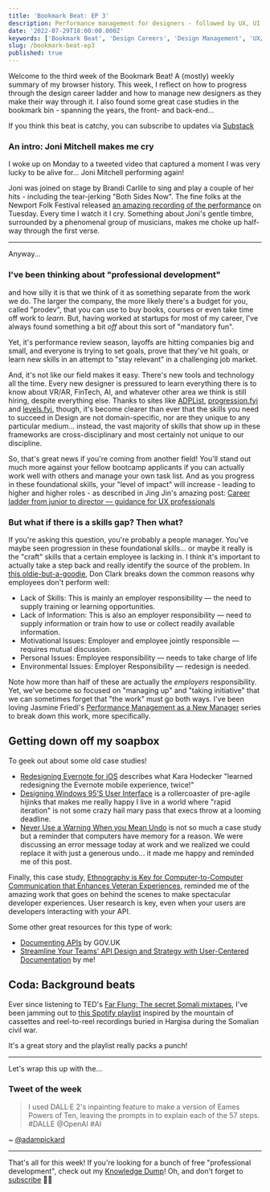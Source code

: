 ```yaml
---
title: 'Bookmark Beat: EP 3'
description: Performance management for designers - followed by UX, UI and API design 
date: '2022-07-29T18:00:00.000Z'
keywords: ['Bookmark Beat', 'Design Careers', 'Design Management', 'UX/UI', 'API Design']
slug: /bookmark-beat-ep3
published: true
---
```


Welcome to the third week of the Bookmark Beat! A (mostly) weekly summary of my browser history. This week, I reflect on how to progress through the design career ladder and how to manage new designers as they make their way through it. I also found some great case studies in the bookmark bin - spanning the years, the front- and back-end...

If you think this beat is catchy, you can subscribe to updates via [Substack](https://bookmarkbeat.substack.com/?showWelcome=true)

### An intro: Joni Mitchell makes me cry
I woke up on Monday to a tweeted video that captured a moment I was very lucky to be alive for... Joni Mitchell performing again!

Joni was joined on stage by Brandi Carlile to sing and play a couple of her hits - including the tear-jerking "Both Sides Now". The fine folks at the Newport Folk Festival released [an amazing recording of the performance](https://www.youtube.com/watch?v=jxiluPSmAF8) on Tuesday. Every time I watch it I cry. Something about Joni's gentle timbre, surrounded by a phenomenal group of musicians, makes me choke up half-way through the first verse.

---

Anyway...

### I've been thinking about "professional development"

and how silly it is that we think of it as something separate from the work we do. The larger the company, the more likely there's a budget for you, called "prodev", that you can use to buy books, courses or even take time off work to *learn*. But, having worked at startups for most of my career, I've always found something a bit *off* about this sort of "mandatory fun".

Yet, it's performance review season, layoffs are hitting companies big and small, and everyone is trying to set goals, prove that they've hit goals, or learn new skills in an attempt to "stay relevant" in a challenging job market.

And, it's not like our field makes it easy. There's new tools and technology all the time. Every new designer is pressured to learn everything there is to know about VR/AR, FinTech, AI, and whatever other area we think is still hiring, despite everything else. Thanks to sites like [ADPList](https://www.linkedin.com/posts/felixleezd_product-design-career-ladders-activity-6957712399592259584-amfW/?utm_source=linkedin_share&utm_medium=android_app), [progression.fyi](https://progression.fyi/) and [levels.fyi](https://www.levels.fyi/), though, it's become clearer than ever that the skills you need to succeed in Design are not domain-specific, nor are they unique to any particular medium... instead, the vast majority of skills that show up in these frameworks are cross-disciplinary and most certainly not unique to our discipline.

So, that's great news if you're coming from another field! You'll stand out much more against your fellow bootcamp applicants if you can actually work well with others and manage your own task list. And as you progress in these foundational skills, your "level of impact" will increase - leading to higher and higher roles - as described in Jing Jin's amazing post: [Career ladder from junior to director — guidance for UX professionals](https://bootcamp.uxdesign.cc/career-ladder-from-junior-to-director-guidance-for-ux-professionals-1b5f9b2bd6b8)

### But what if there is a skills gap? Then what?

If you're asking this question, you're probably a people manager. You've maybe seen progression in these foundational skills... or maybe it really is the "craft" skills that a certain employee is lacking in. I think it's important to actually take a step back and really identify the source of the problem. In [this oldie-but-a-goodie](http://www.nwlink.com/~donclark/leader/councel.html), Don Clark breaks down the common reasons why employees don't perform well:
- Lack of Skills: This is mainly an employer responsibility — the need to supply training or learning opportunities. 
- Lack of Information: This is also an employer responsibility — need to supply information or train how to use or collect readily available information.
- Motivational Issues: Employer and employee jointly responsible — requires mutual discussion.
- Personal Issues: Employee responsibility — needs to take charge of life
- Environmental Issues: Employer Responsibility — redesign is needed.

Note how more than half of these are actually the *employers* responsibility. Yet, we've become so focused on "managing up" and "taking initiative" that we can sometimes forget that "the work" must go both ways. I've been loving Jasmine Friedl's [Performance Management as a New Manager](https://jasminefriedl.medium.com/performance-management-as-a-new-manager-an-overview-part-i-9f3f4e6c89b6) series to break down this work, more specifically.

## Getting down off my soapbox

To geek out about some old case studies!

- [Redesigning Evernote for iOS](https://medium.com/evernote-design/redesigning-evernote-for-ios-2c72d8dce419) describes what Kara Hodecker "learned redesigning the Evernote mobile experience, twice!"
- [Designing Windows 95’S User Interface](https://socket3.wordpress.com/2018/02/03/designing-windows-95s-user-interface/) is a rollercoaster of pre-agile hijinks that makes me really happy I live in a world where "rapid iteration" is not some crazy hail mary pass that execs throw at a looming deadline.
- [Never Use a Warning When you Mean Undo](https://alistapart.com/article/neveruseawarning/) is not so much a case study but a reminder that computers have memory for a reason. We were discussing an error message today at work and we realized we could replace it with just a generous undo... it made me happy and reminded me of this post.

Finally, this case study, [Ethnography is Key for Computer-to-Computer Communication that Enhances Veteran Experiences](https://culanth.org/fieldsights/ethnography-is-key-for-computer-to-computer-communication-that-enhances-veteran-experiences), reminded me of the amazing work that goes on behind the scenes to make spectacular developer experiences. User research is key, even when your users are developers interacting with your API.

Some other great resources for this type of work:
- [Documenting APIs](https://www.gov.uk/guidance/how-to-document-apis) by GOV.UK
- [Streamline Your Teams\' API Design and Strategy with User-Centered Documentation](https://tanzu.vmware.com/content/blog/streamline-your-teams-api-design-and-strategy-with-user-centered-documentation) by me!


## Coda: Background beats

Ever since listening to TED's [Far Flung: The secret Somali mixtapes](https://www.ted.com/talks/far_flung_the_secret_somali_mixtapes), I've been jamming out to [this Spotify playlist](https://open.spotify.com/playlist/7yoXzpOBZL8Eq72z0xtIHp?si=49373278b95d4b40) inspired by the mountain of cassettes and reel-to-reel recordings buried in Hargisa during the Somalian civil war.

It's a great story and the playlist really packs a punch!

---

Let's wrap this up with the...

### Tweet of the week

> I used DALL·E 2's inpainting feature to make a version of Eames Powers of Ten, leaving the prompts in to explain each of the 57 steps. #DALLE  @OpenAI #AI

~ [@adampickard](https://twitter.com/adampickard/status/1551584412659335168)

---

That's all for this week! If you're looking for a bunch of free "professional development", check out my [Knowledge Dump](https://homeskillet.notion.site/Knowledge-Dump-aa096ca65e214c8995fad4806852bdf5)! Oh, and don't forget to [subscribe](https://bookmarkbeat.substack.com/?showWelcome=true) ✌🏼